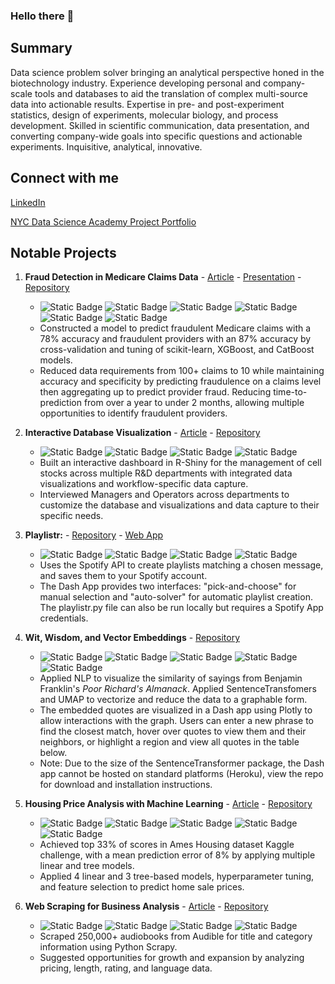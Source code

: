 ### Hello there 👋

## Summary
Data science problem solver bringing an analytical perspective honed in the biotechnology industry. Experience developing personal and company-scale tools and databases to aid the translation of complex multi-source data into actionable results. Expertise in pre- and post-experiment statistics, design of experiments, molecular biology, and process development. Skilled in scientific communication, data presentation, and converting company-wide goals into specific questions and actionable experiments. Inquisitive, analytical, innovative.

## Connect with me

[LinkedIn](https://www.linkedin.com/in/james-e-welch/)

[NYC Data Science Academy Project Portfolio](https://nycdatascience.com/blog/author/james-welch/)

## Notable Projects
1. **Fraud Detection in Medicare Claims Data** - [Article](https://nycdatascience.com/blog/student-works/detecting-the-red-flags-of-medicare-fraud/) - [Presentation](https://youtu.be/eo83e13ka94?t=1886) - [Repository](https://github.com/jwelch1123/healthcare_fraud_detection)
    - ![Static Badge](https://img.shields.io/badge/scikit--learn-grey?logo=scikitlearn) ![Static Badge](https://img.shields.io/badge/Pandas-grey?logo=pandas) ![Static Badge](https://img.shields.io/badge/Seaborn-grey) ![Static Badge](https://img.shields.io/badge/Cross_Validation-grey) ![Static Badge](https://img.shields.io/badge/SMOTE_Upsampling-grey) ![Static Badge](https://img.shields.io/badge/Classification-grey)
    - Constructed a model to predict fraudulent Medicare claims with a 78% accuracy and fraudulent providers with an 87% accuracy by cross-validation and tuning of scikit-learn, XGBoost, and CatBoost models.
    - Reduced data requirements from 100+ claims to 10 while maintaining accuracy and specificity by predicting fraudulence on a claims level then aggregating up to predict provider fraud. Reducing time-to-prediction from over a year to under 2 months, allowing multiple opportunities to identify fraudulent providers.
    
2. **Interactive Database Visualization** - [Article](https://nycdatascience.com/blog/student-works/a-shiny-app-for-freezer-management/) - [Repository](https://github.com/jwelch1123/freezer_management)
    - ![Static Badge](https://img.shields.io/badge/R-grey?logo=R) ![Static Badge](https://img.shields.io/badge/Shiny-grey) ![Static Badge](https://img.shields.io/badge/Data_Visualization-grey) ![Static Badge](https://img.shields.io/badge/Database_Management-grey)
    - Built an interactive dashboard in R-Shiny for the management of cell stocks across multiple R&D departments with integrated data visualizations and workflow-specific data capture. 
    - Interviewed Managers and Operators across departments to customize the database and visualizations and data capture to their specific needs. 

3. **Playlistr:** - [Repository](https://github.com/jwelch1123/playlistr) - [Web App](https://playlistr-1e867cea68d7.herokuapp.com/)
    - ![Static Badge](https://img.shields.io/badge/Python-gray?logo=Python) ![Static Badge](https://img.shields.io/badge/Spotify%20API-gray?logo=Spotify) ![Static Badge](https://img.shields.io/badge/Dash-grey?logo=plotly) ![Static Badge](https://img.shields.io/badge/Requests-gray)
    - Uses the Spotify API to create playlists matching a chosen message, and saves them to your Spotify account.
    - The Dash App provides two interfaces: "pick-and-choose" for manual selection and "auto-solver" for automatic playlist creation. The playlistr.py file can also be run locally but requires a Spotify App credentials.

4. **Wit, Wisdom, and Vector Embeddings** - [Repository](https://github.com/jwelch1123/wit-and-wisdom)
    - ![Static Badge](https://img.shields.io/badge/Python-grey?logo=python) ![Static Badge](https://img.shields.io/badge/Dash-grey?logo=plotly)  ![Static Badge](https://img.shields.io/badge/Plotly_Express-grey?logo=plotly) ![Static Badge](https://img.shields.io/badge/scikit--learn-grey?logo=scikitlearn) ![Static Badge](https://img.shields.io/badge/SentenceTransformers-grey)
    - Applied NLP to visualize the similarity of sayings from Benjamin Franklin's *Poor Richard's Almanack*. Applied SentenceTransfomers and UMAP to vectorize and reduce the data to a graphable form. 
    - The embedded quotes are visualized in a Dash app using Plotly to allow interactions with the graph. Users can enter a new phrase to find the closest match, hover over quotes to view them and their neighbors, or highlight a region and view all quotes in the table below. 
    - Note: Due to the size of the SentenceTransformer package, the Dash app cannot be hosted on standard platforms (Heroku), view the repo for download and installation instructions. 

5. **Housing Price Analysis with Machine Learning** - [Article](https://nycdatascience.com/blog/author/james-welch/) - [Repository](https://github.com/jwelch1123/ames_housing)
    - ![Static Badge](https://img.shields.io/badge/scikit--learn-grey?logo=scikitlearn) ![Static Badge](https://img.shields.io/badge/Pandas-grey?logo=pandas) ![Static Badge](https://img.shields.io/badge/Seaborn-grey) ![Static Badge](https://img.shields.io/badge/Gradient_Boost-grey) ![Static Badge](https://img.shields.io/badge/Regression-grey)
    - Achieved top 33% of scores in Ames Housing dataset Kaggle challenge, with a mean prediction error of 8% by applying multiple linear and tree models. 
    - Applied 4 linear and 3 tree-based models, hyperparameter tuning, and feature selection to predict home sale prices.

6. **Web Scraping for Business Analysis** - [Article](https://nycdatascience.com/blog/student-works/the-library-of-audible-web-scraping/) - [Repository](https://github.com/jwelch1123/finding_the_tree_in_the_forest)
    - ![Static Badge](https://img.shields.io/badge/Python-gray?logo=python) ![Static Badge](https://img.shields.io/badge/Scrapy-gray?logo=scrapy) ![Static Badge](https://img.shields.io/badge/Pandas-grey?logo=pandas) ![Static Badge](https://img.shields.io/badge/Seaborn-grey)
    - Scraped 250,000+ audiobooks from Audible for title and category information using Python Scrapy.
    - Suggested opportunities for growth and expansion by analyzing pricing, length, rating, and language data. 

<!--
**jwelch1123/jwelch1123** is a ✨ _special_ ✨ repository because its `README.md` (this file) appears on your GitHub profile.

Here are some ideas to get you started:

- 🔭 I’m currently working on ...
- 🌱 I’m currently learning ...
- 👯 I’m looking to collaborate on ...
- 🤔 I’m looking for help with ...
- 💬 Ask me about ...
- 📫 How to reach me: ...
- 😄 Pronouns: ...
- ⚡ Fun fact: ...
-->
